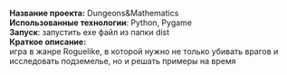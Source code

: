 <b>Название проекта:</b> Dungeons&Mathematics<br>
<b>Использованные технологии</b>: Python, Pygame<br>
<b>Запуск</b>: запустить exe файл из папки dist<br>
<b>Краткое описание:</b> <br>
игра в жанре Roguelike, в которой нужно не только убивать врагов и исследовать подземелье, но и решать примеры на время
